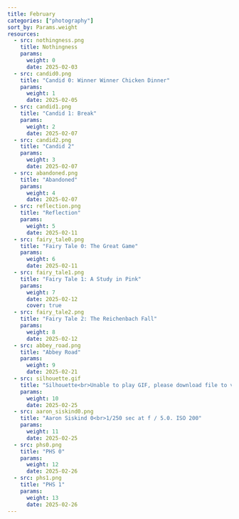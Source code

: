 ```yaml
---
title: February
categories: ["photography"]
sort_by: Params.weight
resources:
  - src: nothingness.png
    title: Nothingness
    params:
      weight: 0
      date: 2025-02-03
  - src: candid0.png
    title: "Candid 0: Winner Winner Chicken Dinner"
    params:
      weight: 1
      date: 2025-02-05
  - src: candid1.png
    title: "Candid 1: Break"
    params:
      weight: 2
      date: 2025-02-07
  - src: candid2.png
    title: "Candid 2"
    params:
      weight: 3
      date: 2025-02-07
  - src: abandoned.png
    title: "Abandoned"
    params:
      weight: 4
      date: 2025-02-07
  - src: reflection.png
    title: "Reflection"
    params:
      weight: 5
      date: 2025-02-11
  - src: fairy_tale0.png
    title: "Fairy Tale 0: The Great Game"
    params:
      weight: 6
      date: 2025-02-11
  - src: fairy_tale1.png
    title: "Fairy Tale 1: A Study in Pink"
    params:
      weight: 7
      date: 2025-02-12
      cover: true
  - src: fairy_tale2.png
    title: "Fairy Tale 2: The Reichenbach Fall"
    params:
      weight: 8
      date: 2025-02-12
  - src: abbey_road.png
    title: "Abbey Road"
    params:
      weight: 9
      date: 2025-02-21
  - src: silhouette.gif
    title: "Silhouette<br>Unable to play GIF, please download file to view"
    params:
      weight: 10
      date: 2025-02-25
  - src: aaron_siskind0.png
    title: "Aaron Siskind 0<br>1/250 sec at f / 5.0. ISO 200"
    params:
      weight: 11
      date: 2025-02-25
  - src: phs0.png
    title: "PHS 0"
    params:
      weight: 12
      date: 2025-02-26
  - src: phs1.png
    title: "PHS 1"
    params:
      weight: 13
      date: 2025-02-26
---
```

